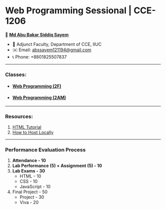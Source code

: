 # Web Programming Sessional | CCE-1206

👤 **[Md Abu Bakar Siddiq Sayem](#)**
- 💼 Adjunct Faculty, Department of CCE, IIUC
- ✉️ Email: abssayem121194@gmail.com  
- 📞 Phone: +8801825507837
---
### Classes:
- #### [Web Programming (2F)](ICCE_2F/readme.md)
- #### [Web Programming (2AM)](ICCE_2AM/readme.md)

---

### Resources:
1. [HTML Tutorial](html_tutorial.md)
2. [How to Host Locally](local_hosting.md)

---

### Performance Evaluation Process
1. **Attendance - 10**
2. **Lab Performance (5) + Assignment (5) - 10**
3. **Lab Exams - 30**
    - HTML - 10
    - CSS - 10
    - JavaScript - 10
4. Final Project - 50
    - Project - 30
    - Viva - 20